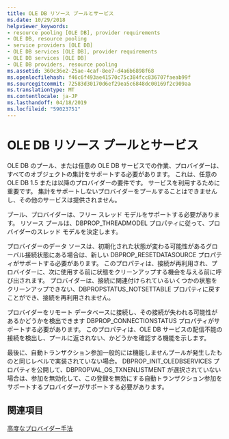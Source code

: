 ```yaml
---
title: OLE DB リソース プールとサービス
ms.date: 10/29/2018
helpviewer_keywords:
- resource pooling [OLE DB], provider requirements
- OLE DB, resource pooling
- service providers [OLE DB]
- OLE DB services [OLE DB], provider requirements
- OLE DB services [OLE DB]
- OLE DB providers, resource pooling
ms.assetid: 360c36e2-25ae-4caf-8ee7-d4a6b6898f68
ms.openlocfilehash: f46c6f493ae41570c75c384fcc836707faeab99f
ms.sourcegitcommit: 72583d30170d6ef29ea5c6848dc00169f2c909aa
ms.translationtype: MT
ms.contentlocale: ja-JP
ms.lasthandoff: 04/18/2019
ms.locfileid: "59023751"
---
```

# <a name="ole-db-resource-pooling-and-services"></a>OLE DB リソース プールとサービス

OLE DB のプール、または任意の OLE DB サービスでの作業、プロバイダーは、すべてのオブジェクトの集計をサポートする必要があります。 これは、任意の OLE DB 1.5 または以降のプロバイダーの要件です。 サービスを利用するために重要です。 集計をサポートしないプロバイダーをプールすることはできませんし、その他のサービスは提供されません。

プール、プロバイダーは、フリー スレッド モデルをサポートする必要があります。 リソース プールは、DBPROP_THREADMODEL プロパティに従って、プロバイダーのスレッド モデルを決定します。

プロバイダーのデータ ソースは、初期化された状態が変わる可能性があるグローバル接続状態にある場合は、新しい DBPROP_RESETDATASOURCE プロパティがサポートする必要があります。 このプロパティは、接続が再利用され、プロバイダーに、次に使用する前に状態をクリーンアップする機会を与える前に呼び出されます。 プロバイダーは、接続に関連付けられているいくつかの状態をクリーンアップできない、DBPROPSTATUS_NOTSETTABLE プロパティに戻すことができ、接続を再利用されません。

プロバイダーをリモート データベースに接続し、その接続が失われる可能性があるかどうかを検出できます DBPROP_CONNECTIONSTATUS プロパティがサポートする必要があります。 このプロパティは、OLE DB サービスの配信不能の接続を検出し、プールに返されない、かどうかを確認する機能を示します。

最後に、自動トランザクション参加一般的には機能しませんプールが発生したものと同じレベルで実装されていない場合。 DBPROP_INIT_OLEDBSERVICES プロパティを公開して、DBPROPVAL_OS_TXNENLISTMENT が選択されていない場合は、参加を無効化して、この登録を無効にする自動トランザクション参加をサポートするプロバイダーがサポートする必要があります。

## <a name="see-also"></a>関連項目

[高度なプロバイダー手法](../../data/oledb/advanced-provider-techniques.md)
